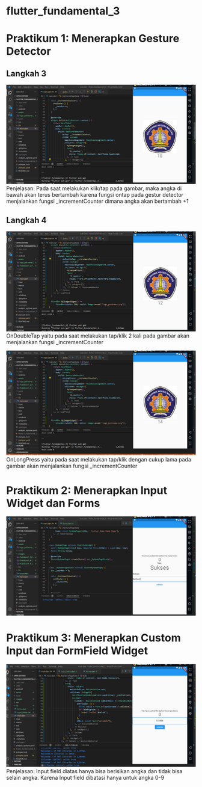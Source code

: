 # flutter_fundamental_3

# Praktikum 1: Menerapkan Gesture Detector

## Langkah 3
![SS Praktikum1_3](images/Praktikum1_3.PNG)
Penjelasan: Pada saat melakukan klik/tap pada gambar, maka angka di bawah akan terus bertambah karena fungsi ontap pada gestur detector menjalankan fungsi _incrementCounter dimana angka akan bertambah +1

## Langkah 4
![SS Praktikum1_4.1](images/Praktikum1_4.1.PNG)
OnDoubleTap yaitu pada saat melakukan tap/klik 2 kali pada gambar akan menjalankan fungsi _incrementCounter

![SS Praktikum1_4.2](images/Praktikum1_4.2.PNG)
OnLongPress yaitu pada saat melakukan tap/klik dengan cukup lama pada gambar akan menjalankan fungsi _incrementCounter

# Praktikum 2: Menerapkan Input Widget dan Forms
![SS Praktikum2](images/Praktikum2.PNG)

# Praktikum 3: Menerapkan Custom Input dan FormField Widget
![SS Praktikum3](images/Praktikum3.PNG)
Penjelasan: Input field diatas hanya bisa berisikan angka dan tidak bisa selain angka. Karena Input field dibatasi hanya untuk angka 0-9